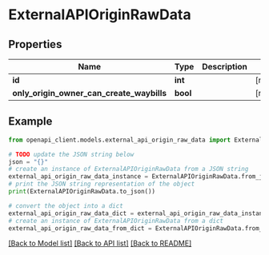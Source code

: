 # ExternalAPIOriginRawData


## Properties

Name | Type | Description | Notes
------------ | ------------- | ------------- | -------------
**id** | **int** |  | [readonly] 
**only_origin_owner_can_create_waybills** | **bool** |  | [readonly] 

## Example

```python
from openapi_client.models.external_api_origin_raw_data import ExternalAPIOriginRawData

# TODO update the JSON string below
json = "{}"
# create an instance of ExternalAPIOriginRawData from a JSON string
external_api_origin_raw_data_instance = ExternalAPIOriginRawData.from_json(json)
# print the JSON string representation of the object
print(ExternalAPIOriginRawData.to_json())

# convert the object into a dict
external_api_origin_raw_data_dict = external_api_origin_raw_data_instance.to_dict()
# create an instance of ExternalAPIOriginRawData from a dict
external_api_origin_raw_data_from_dict = ExternalAPIOriginRawData.from_dict(external_api_origin_raw_data_dict)
```
[[Back to Model list]](../README.md#documentation-for-models) [[Back to API list]](../README.md#documentation-for-api-endpoints) [[Back to README]](../README.md)


